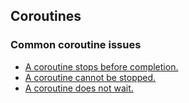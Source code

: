 ## Coroutines
### Common coroutine issues
- [A coroutine stops before completion.](Coroutines/StartCoroutine.md)
- [A coroutine cannot be stopped.](Coroutines/StopCoroutine.md)
- [A coroutine does not wait.](Coroutines/Waiting.md)